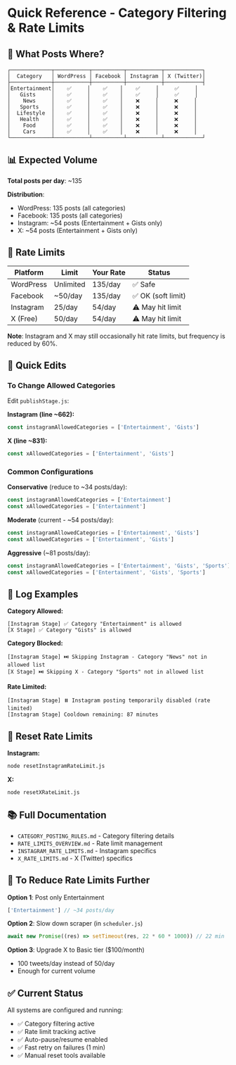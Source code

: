 # Quick Reference - Category Filtering & Rate Limits

## 🎯 What Posts Where?

```
┌─────────────┬───────────┬──────────┬───────────┬────────────┐
│  Category   │ WordPress │ Facebook │ Instagram │ X (Twitter)│
├─────────────┼───────────┼──────────┼───────────┼────────────┤
│Entertainment│    ✅     │    ✅    │    ✅     │     ✅     │
│   Gists     │    ✅     │    ✅    │    ✅     │     ✅     │
│    News     │    ✅     │    ✅    │    ❌     │     ❌     │
│   Sports    │    ✅     │    ✅    │    ❌     │     ❌     │
│  Lifestyle  │    ✅     │    ✅    │    ❌     │     ❌     │
│   Health    │    ✅     │    ✅    │    ❌     │     ❌     │
│    Food     │    ✅     │    ✅    │    ❌     │     ❌     │
│    Cars     │    ✅     │    ✅    │    ❌     │     ❌     │
└─────────────┴───────────┴──────────┴───────────┴────────────┘
```

## 📊 Expected Volume

**Total posts per day**: ~135

**Distribution**:
- WordPress: 135 posts (all categories)
- Facebook: 135 posts (all categories)
- Instagram: ~54 posts (Entertainment + Gists only)
- X: ~54 posts (Entertainment + Gists only)

## 🚦 Rate Limits

| Platform | Limit | Your Rate | Status |
|----------|-------|-----------|--------|
| WordPress | Unlimited | 135/day | ✅ Safe |
| Facebook | ~50/day | 135/day | ✅ OK (soft limit) |
| Instagram | 25/day | 54/day | ⚠️ May hit limit |
| X (Free) | 50/day | 54/day | ⚠️ May hit limit |

**Note**: Instagram and X may still occasionally hit rate limits, but frequency is reduced by 60%.

## 🔧 Quick Edits

### To Change Allowed Categories

Edit `publishStage.js`:

**Instagram (line ~662):**
```javascript
const instagramAllowedCategories = ['Entertainment', 'Gists']
```

**X (line ~831):**
```javascript
const xAllowedCategories = ['Entertainment', 'Gists']
```

### Common Configurations

**Conservative** (reduce to ~34 posts/day):
```javascript
const instagramAllowedCategories = ['Entertainment']
const xAllowedCategories = ['Entertainment']
```

**Moderate** (current - ~54 posts/day):
```javascript
const instagramAllowedCategories = ['Entertainment', 'Gists']
const xAllowedCategories = ['Entertainment', 'Gists']
```

**Aggressive** (~81 posts/day):
```javascript
const instagramAllowedCategories = ['Entertainment', 'Gists', 'Sports']
const xAllowedCategories = ['Entertainment', 'Gists', 'Sports']
```

## 📝 Log Examples

**Category Allowed:**
```
[Instagram Stage] ✅ Category "Entertainment" is allowed
[X Stage] ✅ Category "Gists" is allowed
```

**Category Blocked:**
```
[Instagram Stage] ⏭️ Skipping Instagram - Category "News" not in allowed list
[X Stage] ⏭️ Skipping X - Category "Sports" not in allowed list
```

**Rate Limited:**
```
[Instagram Stage] ⏸️ Instagram posting temporarily disabled (rate limited)
[Instagram Stage] Cooldown remaining: 87 minutes
```

## 🔄 Reset Rate Limits

**Instagram:**
```bash
node resetInstagramRateLimit.js
```

**X:**
```bash
node resetXRateLimit.js
```

## 📚 Full Documentation

- `CATEGORY_POSTING_RULES.md` - Category filtering details
- `RATE_LIMITS_OVERVIEW.md` - Rate limit management
- `INSTAGRAM_RATE_LIMITS.md` - Instagram specifics
- `X_RATE_LIMITS.md` - X (Twitter) specifics

## 🚀 To Reduce Rate Limits Further

**Option 1**: Post only Entertainment
```javascript
['Entertainment'] // ~34 posts/day
```

**Option 2**: Slow down scraper (in `scheduler.js`)
```javascript
await new Promise((res) => setTimeout(res, 22 * 60 * 1000)) // 22 min
```

**Option 3**: Upgrade X to Basic tier ($100/month)
- 100 tweets/day instead of 50/day
- Enough for current volume

## ✅ Current Status

All systems are configured and running:
- ✅ Category filtering active
- ✅ Rate limit tracking active
- ✅ Auto-pause/resume enabled
- ✅ Fast retry on failures (1 min)
- ✅ Manual reset tools available
